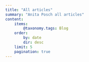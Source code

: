 ```yaml
---
title: "All articles"
summary: "Anita Posch all articles"
content:
    items:
        @taxonomy.tags: Blog
    order:
        by: date
        dir: desc
    limit: 5
    pagination: true
---
```


